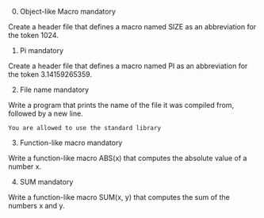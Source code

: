 0. Object-like Macro
   mandatory

Create a header file that defines a macro named SIZE as an abbreviation for the token 1024.

1. Pi
   mandatory

Create a header file that defines a macro named PI as an abbreviation for the token 3.14159265359.

2. File name
   mandatory

Write a program that prints the name of the file it was compiled from, followed by a new line.

    You are allowed to use the standard library

3. Function-like macro
   mandatory

Write a function-like macro ABS(x) that computes the absolute value of a number x.

4. SUM
   mandatory

Write a function-like macro SUM(x, y) that computes the sum of the numbers x and y.
